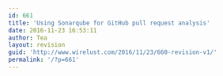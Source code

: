 ```yaml
---
id: 661
title: 'Using Sonarqube for GitHub pull request analysis'
date: 2016-11-23 16:53:11
author: Tea
layout: revision
guid: 'http://www.wirelust.com/2016/11/23/660-revision-v1/'
permalink: '/?p=661'
---
```


